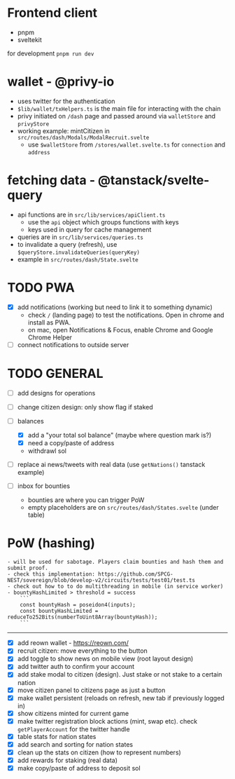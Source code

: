 # Frontend client

- pnpm
- sveltekit


for development
`pnpm run dev`

# wallet - @privy-io
- uses twitter for the authentication
- `$lib/wallet/txHelpers.ts` is the main file for interacting with the chain
- privy initiated on `/dash` page and passed around via `walletStore` and `privyStore`
- working example: mintCitizen in `src/routes/dash/Modals/ModalRecruit.svelte`
    - use `$walletStore` from `/stores/wallet.svelte.ts` for `connection` and `address`

# fetching data - @tanstack/svelte-query
- api functions are in `src/lib/services/apiClient.ts`
    - use the `api` object which groups functions with keys
    - keys used in query for cache management
- queries are in `src/lib/services/queries.ts`
- to invalidate a query (refresh), use `$queryStore.invalidateQueries(queryKey)`
- example in `src/routes/dash/State.svelte`



# TODO PWA
- [x] add notifications (working but need to link it to something dynamic)
    - check `/` (landing page) to test the notifications. Open in chrome and install as PWA.
    - on mac, open Notifications & Focus, enable Chrome and Google Chrome Helper
- [ ] connect notifications to outside server

# TODO GENERAL
- [ ] add designs for operations
- [ ] change citizen design: only show flag if staked

- [ ] balances
    - [x] add a "your total sol balance" (maybe where question mark is?)
    - [x] need a copy/paste of address
    - withdrawl sol
- [ ] replace ai news/tweets with real data (use `getNations()` tanstack example)
- [ ] inbox for bounties
    - bounties are where you can trigger PoW
    - empty placeholders are on `src/routes/dash/States.svelte` (under table)

# PoW (hashing)
    - will be used for sabotage. Players claim bounties and hash them and submit proof.
    - check this implementation: https://github.com/SPCG-NEST/sovereign/blob/develop-v2/circuits/tests/test01/test.ts
    - check out how to to do multithreading in mobile (in service worker)
    - bountyHashLimited > threshold = success
        ```
        const bountyHash = poseidon4(inputs);
        const bountyHashLimited = reduceTo252Bits(numberToUint8Array(bountyHash));
        ```

---

- [x] add reown wallet - https://reown.com/
- [x] recruit citizen: move everything to the button
- [x] add toggle to show news on mobile view (root layout design)
- [x] add twitter auth to confirm your account
- [x] add stake modal to citizen (design). Just stake or not stake to a certain nation
- [x] move citizen panel to citizens page as just a button
- [x] make wallet persistent (reloads on refresh, new tab if previously logged in)
- [x] show citizens minted for current game
- [x] make twitter registration block actions (mint, swap etc). check `getPlayerAccount` for the twitter handle
- [x] table stats for nation states
- [x] add search and sorting for nation states
- [x] clean up the stats on citizen (how to represent numbers)
- [x] add rewards for staking (real data)
- [x] make copy/paste of address to deposit sol
